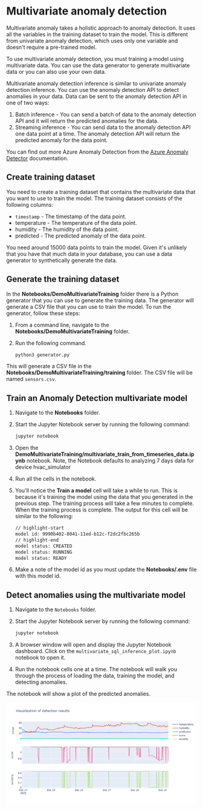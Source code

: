 # Multivariate anomaly detection

Multivariate anomaly takes a holistic approach to anomaly detection. It uses all the variables in the training dataset to train the model. This is different from univariate anomaly detection, which uses only one variable and doesn't require a pre-trained model.

To use multivariate anomaly detection, you must training a model using multivariate data. You can use the data generator to generate multivariate data or you can also use your own data.

Multivariate anomaly detection inference is similar to univariate anomaly detection inference. You can use the anomaly detection API to detect anomalies in your data. Data can be sent to the anomaly detection API in one of two ways:

1. Batch inference - You can send a batch of data to the anomaly detection API and it will return the predicted anomalies for the data.
1. Streaming inference - You can send data to the anomaly detection API one data point at a time. The anomaly detection API will return the predicted anomaly for the data point.

You can find out more Azure Anomaly Detection from the [Azure Anomaly Detector](https://learn.microsoft.com/azure/cognitive-services/anomaly-detector/) documentation.

## Create training dataset

You need to create a training dataset that contains the multivariate data that you want to use to train the model. The training dataset consists of the following columns:

- `timestamp` - The timestamp of the data point.
- temperature - The temperature of the data point.
- humidity - The humidity of the data point.
- predicted - The predicted anomaly of the data point.

You need around 15000 data points to train the model. Given it's unlikely that you have that much data in your database, you can use a data generator to synthetically generate the data.

## Generate the training dataset

In the **Notebooks/DemoMultivariateTraining** folder there is a Python generator that you can use to generate the training data. The generator will generate a CSV file that you can use to train the model. To run the generator, follow these steps:

1. From a command line, navigate to the **Notebooks/DemoMultivariateTraining** folder.
1. Run the following command.

    ```bash
    python3 generator.py
    ```

This will generate a CSV file in the **Notebooks/DemoMultivariateTraining/training** folder. The CSV file will be named `sensors.csv`.

## Train an Anomaly Detection multivariate model

1. Navigate to the **Notebooks** folder.
1. Start the Jupyter Notebook server by running the following command:

    ```bash
    jupyter notebook
    ```

1. Open the **DemoMultivariateTraining/multivariate_train_from_timeseries_data.ipynb** notebook.
    Note, the Notebook defaults to analyzing 7 days data for device hvac_simulator
1. Run all the cells in the notebook.
1. You'll notice the **Train a model** cell will take a while to run. This is because it's training the model using the data that you generated in the previous step. The training process will take a few minutes to complete. When the training process is complete. The output for this cell will be similar to the following:

    ```text
    // highlight-start
    model id: 9990b402-8041-11ed-b12c-f2dc2fbc265b
    // highlight-end
    model status: CREATED
    model status: RUNNING
    model status: READY
    ```

1. Make a note of the model id as you must update the **Notebooks/.env** file with this model id.

## Detect anomalies using the multivariate model

1. Navigate to the `Notebooks` folder.
1. Start the Jupyter Notebook server by running the following command:

    ```bash
    jupyter notebook
    ```

1. A browser window will open and display the Jupyter Notebook dashboard. Click on the `multivariate_sql_inference_plot.ipynb` notebook to open it.
1. Run the notebook cells one at a time. The notebook will walk you through the process of loading the data, training the model, and detecting anomalies.

The notebook will show a plot of the predicted anomalies.

![The image shows the output from the anomaly detection api](img/multivariate_plot.png)
